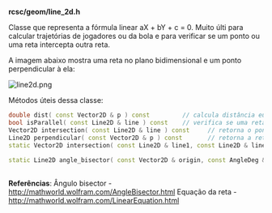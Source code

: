 **rcsc/geom/line_2d.h**

Classe que representa a fórmula linear aX + bY + c = 0. 
Muito últi para calcular trajetórias de jogadores ou da bola e para verificar se um ponto ou uma reta intercepta outra reta.

A imagem abaixo mostra uma reta no plano bidimensional e um ponto perpendicular à ela:

![line2d.png](https://github.com/RoboCup2D/tutorial/raw/master/images/line2d.png)

Métodos úteis dessa classe:
```cpp
double dist( const Vector2D & p ) const         // calcula distância euclidiana de um ponto para esta reta
bool isParallel( const Line2D & line ) const    // verifica se uma reta é paralela a esta reta
Vector2D intersection( const Line2D & line ) const     // retorna o ponto de intersecção desta reta com outra
Line2D perpendicular( const Vector2D & p ) const       // retorna a reta perpendicular à outra a partir de um ponto específico
static Vector2D intersection( const Line2D & line1, const Line2D & line2 );   // retorna o ponto de 
                                                                              // intersecção de duas retas
static Line2D angle_bisector( const Vector2D & origin, const AngleDeg & left, const AngleDeg & right )
                                                                        // retorna a bissetriz de um ângulo
```

**Referências**: 
Ângulo bisector - http://mathworld.wolfram.com/AngleBisector.html 
Equação da reta - http://mathworld.wolfram.com/LinearEquation.html 
